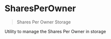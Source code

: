 # SharesPerOwner



> Shares Per Owner Storage

Utility to manage the Shares Per Owner in storage






